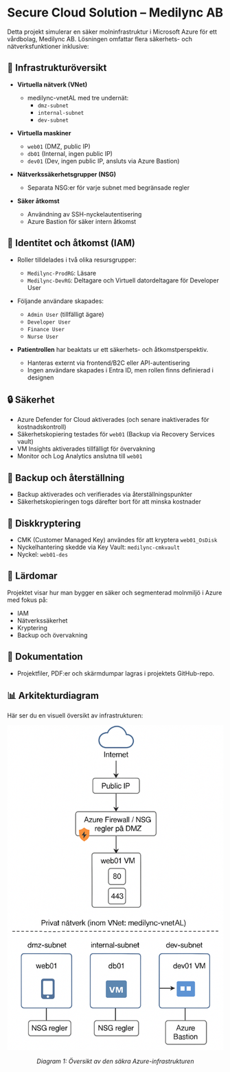# Secure Cloud Solution – Medilync AB

Detta projekt simulerar en säker molninfrastruktur i Microsoft Azure för ett vårdbolag, Medilync AB. Lösningen omfattar flera säkerhets- och nätverksfunktioner inklusive:

## 🔐 Infrastrukturöversikt

- **Virtuella nätverk (VNet)**
  - medilync-vnetAL med tre undernät:
    - `dmz-subnet`
    - `internal-subnet`
    - `dev-subnet`

- **Virtuella maskiner**
  - `web01` (DMZ, public IP)
  - `db01` (Internal, ingen public IP)
  - `dev01` (Dev, ingen public IP, ansluts via Azure Bastion)

- **Nätverkssäkerhetsgrupper (NSG)**
  - Separata NSG:er för varje subnet med begränsade regler

- **Säker åtkomst**
  - Användning av SSH-nyckelautentisering
  - Azure Bastion för säker intern åtkomst

## 👤 Identitet och åtkomst (IAM)

- Roller tilldelades i två olika resursgrupper:
  - `Medilync-ProdRG`: Läsare
  - `Medilync-DevRG`: Deltagare och Virtuell datordeltagare för Developer User

- Följande användare skapades:
  - `Admin User` (tillfälligt ägare)
  - `Developer User`
  - `Finance User`
  - `Nurse User`

- **Patientrollen** har beaktats ur ett säkerhets- och åtkomstperspektiv.
  - Hanteras externt via frontend/B2C eller API-autentisering
  - Ingen användare skapades i Entra ID, men rollen finns definierad i designen

## 🔒 Säkerhet

- Azure Defender for Cloud aktiverades (och senare inaktiverades för kostnadskontroll)
- Säkerhetskopiering testades för `web01` (Backup via Recovery Services vault)
- VM Insights aktiverades tillfälligt för övervakning
- Monitor och Log Analytics anslutna till `web01`

## 💾 Backup och återställning

- Backup aktiverades och verifierades via återställningspunkter
- Säkerhetskopieringen togs därefter bort för att minska kostnader

## 🔑 Diskkryptering

- CMK (Customer Managed Key) användes för att kryptera `web01_OsDisk`
- Nyckelhantering skedde via Key Vault: `medilync-cmkvault`
- Nyckel: `web01-des`

## 🧠 Lärdomar

Projektet visar hur man bygger en säker och segmenterad molnmiljö i Azure med fokus på:
- IAM
- Nätverkssäkerhet
- Kryptering
- Backup och övervakning

## 📁 Dokumentation

- Projektfiler, PDF:er och skärmdumpar lagras i projektets GitHub-repo.

## 📊 Arkitekturdiagram

Här ser du en visuell översikt av infrastrukturen:

![Arkitekturdiagram](architecture-diagrams/secure-azure-infrastructure.png)

<p align="center"><em>Diagram 1: Översikt av den säkra Azure-infrastrukturen</em></p>


